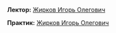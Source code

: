 **Лектор:** [Жирков Игорь Олегович](https://my.itmo.ru/persons/148787?p=1&q=Жирков%20Игорь)

**Практик:** [Жирков Игорь Олегович](https://my.itmo.ru/persons/148787?p=1&q=Жирков%20Игорь)
